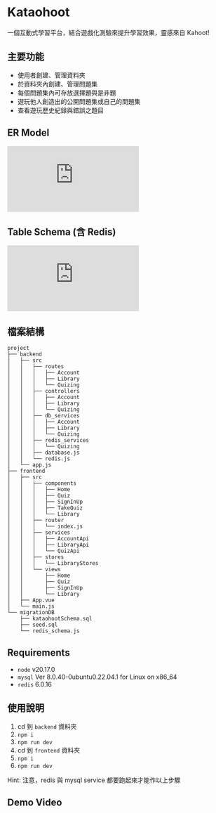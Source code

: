 # Kataohoot

一個互動式學習平台，結合遊戲化測驗來提升學習效果，靈感來自 Kahoot!

## 主要功能

- 使用者創建、管理資料夾
- 於資料夾內創建、管理問題集
- 每個問題集內可存放選擇題與是非題
- 遊玩他人創造出的公開問題集或自己的問題集
- 查看遊玩歷史紀錄與錯誤之題目

## ER Model

![kataohoot ER Model](https://github.com/bscny/Kataohoot/blob/hotfix_readme/project-assets/pdfs/kataohoo-ER-Model.pdf)

## Table Schema (含 Redis)

![kataohoot Table Schema](https://github.com/bscny/Kataohoot/blob/hotfix_readme/project-assets/pdfs/kataohoo-Schema.pdf)

## 檔案結構

```
project
├── backend
│   ├── src
│   │   ├── routes
│   │   │   ├── Account
│   │   │   ├── Library
│   │   │   └── Quizing
│   │   ├── controllers
│   │   │   ├── Account
│   │   │   ├── Library
│   │   │   └── Quizing
│   │   ├── db_services
│   │   │   ├── Account
│   │   │   ├── Library
│   │   │   └── Quizing
│   │   ├── redis_services
│   │   │   └── Quizing
│   │   ├── database.js
│   │   └── redis.js
│   └── app.js
├── frontend
│   ├── src
│   │   ├── components
│   │   │   ├── Home
│   │   │   ├── Quiz
│   │   │   ├── SignInUp
│   │   │   ├── TakeQuiz
│   │   │   └── Library
│   │   ├── router
│   │   │   └── index.js
│   │   ├── services
│   │   │   ├── AccountApi
│   │   │   ├── LibraryApi
│   │   │   └── QuizApi
│   │   ├── stores
│   │   │   └── LibraryStores
│   │   └── views
│   │       ├── Home
│   │       ├── Quiz
│   │       ├── SignInUp
│   │       └── Library
│   ├── App.vue
│   └── main.js
└── migrationDB
    ├── kataohootSchema.sql
    ├── seed.sql
    └── redis_schema.js
```

## Requirements

- `node` v20.17.0
- `mysql` Ver 8.0.40-0ubuntu0.22.04.1 for Linux on x86_64
- `redis` 6.0.16

## 使用說明

1. cd 到 `backend` 資料夾
2. `npm i`
3. `npm run dev`
4. cd 到 `frontend` 資料夾
5. `npm i`
6. `npm run dev`

Hint: 注意，redis 與 mysql service 都要跑起來才能作以上步驟

## Demo Video


